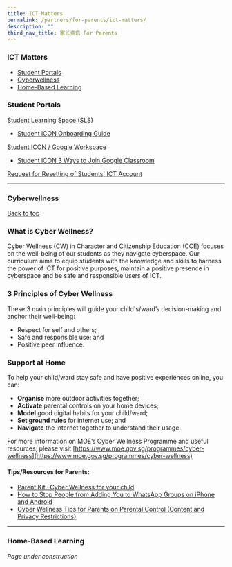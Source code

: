 ```yaml
---
title: ICT Matters
permalink: /partners/for-parents/ict-matters/
description: ""
third_nav_title: 家长资讯 For Parents
---
```


### ICT Matters <a name="backtotop">
* [Student Portals](#StudentPortals)
* [Cyberwellness](#Cyberwellness)
* [Home-Based Learning](#Home-BasedLearning)

### <a name="StudentPortals"></a>Student Portals

[Student Learning Space (SLS)](https://vle.learning.moe.edu.sg/login)  
* [Student iCON Onboarding Guide](/files/TNS%20-%20Onboarding%20Guide%20for%20Student%20iCON_for%20PG.pdf)
  
[Student ICON / Google Workspace](https://workspace.google.com/dashboard)  
* [Student iCON 3 Ways to Join Google Classroom](/files/Student%20iCON%20-%20Student%20EDM%20-%20Introducing%20Google%20Classroom_3%20ways%20to%20join%20Google%20classroom.pdf)

 [Request for Resetting of Students' ICT Account](https://go.gov.sg/tnspasswordreset)

------------

### <a name="Cyberwellness"></a>Cyberwellness
[Back to top](#backtotop)

### What is Cyber Wellness?
Cyber Wellness (CW) in Character and Citizenship Education (CCE) focuses on the well-being of our students as they navigate cyberspace. Our curriculum aims to equip students with the knowledge and skills to harness the power of ICT for positive purposes, maintain a positive presence in cyberspace and be safe and responsible users of ICT.  
  
### 3 Principles of Cyber Wellness
These 3 main principles will guide your child's/ward’s decision-making and anchor their well-being:  
* Respect for self and others;
* Safe and responsible use; and
* Positive peer influence.

### Support at Home
To help your child/ward stay safe and have positive experiences online, you can:  
* **Organise** more outdoor activities together;
* **Activate** parental controls on your home devices;
* **Model** good digital habits for your child/ward;
* **Set ground rules** for internet use; and
* **Navigate** the internet together to understand their usage.

For more information on MOE’s Cyber Wellness Programme and useful resources, please visit [https://www.moe.gov.sg/programmes/cyber-wellness](https://www.moe.gov.sg/programmes/cyber-wellness)

#### Tips/Resources for Parents:
* [Parent Kit –Cyber Wellness for your child](/files/cyber-wellness-for-your-child.pdf)
* [How to Stop People from Adding You to WhatsApp Groups on iPhone and Android](/files/How%20to%20Stop%20People%20From%20Adding%20You%20to%20WhatsApp%20Groups%20on%20iPhone%20and%20Android.pdf)
* [Cyber Wellness Tips for Parents on Parental Control (Content and Privacy Restrictions)](/files/2021%20Cyber%20Wellness%20Tips%20Parental%20Control.pdf)

------------

### <a name="Home-BasedLearning"></a>Home-Based Learning

_Page under construction_